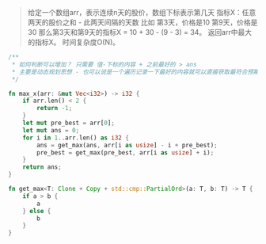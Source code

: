 > 给定一个数组arr，表示连续n天的股价，数组下标表示第几天 指标X：任意两天的股价之和 - 此两天间隔的天数 比如 第3天，价格是10 第9天，价格是30 那么第3天和第9天的指标X = 10 + 30 - (9 - 3) = 34。 返回arr中最大的指标X。 时间复杂度O(N)。


```rust
/**
 * 如何判断可以增加？ 只需要 值-下标的内容 + 之前最好的 > ans
 * 主要是动态规划思想 - 也可以说是一个遍历记录一下最好的内容就可以直接获取最符合预期的
 */

fn max_x(arr: &mut Vec<i32>) -> i32 {
    if arr.len() < 2 {
        return -1;
    }
    let mut pre_best = arr[0];
    let mut ans = 0;
    for i in 1..arr.len() as i32 {
        ans = get_max(ans, arr[i as usize] - i + pre_best);
        pre_best = get_max(pre_best, arr[i as usize] + i);
    }
    return ans;
}

fn get_max<T: Clone + Copy + std::cmp::PartialOrd>(a: T, b: T) -> T {
    if a > b {
        a
    } else {
        b
    }
}
```


